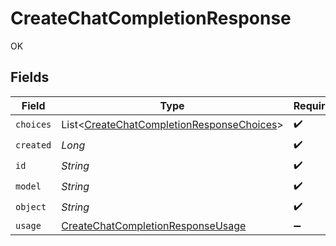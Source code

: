 # CreateChatCompletionResponse

OK


## Fields

| Field                                                                                                   | Type                                                                                                    | Required                                                                                                | Description                                                                                             |
| ------------------------------------------------------------------------------------------------------- | ------------------------------------------------------------------------------------------------------- | ------------------------------------------------------------------------------------------------------- | ------------------------------------------------------------------------------------------------------- |
| `choices`                                                                                               | List<[CreateChatCompletionResponseChoices](../../models/shared/CreateChatCompletionResponseChoices.md)> | :heavy_check_mark:                                                                                      | N/A                                                                                                     |
| `created`                                                                                               | *Long*                                                                                                  | :heavy_check_mark:                                                                                      | N/A                                                                                                     |
| `id`                                                                                                    | *String*                                                                                                | :heavy_check_mark:                                                                                      | N/A                                                                                                     |
| `model`                                                                                                 | *String*                                                                                                | :heavy_check_mark:                                                                                      | N/A                                                                                                     |
| `object`                                                                                                | *String*                                                                                                | :heavy_check_mark:                                                                                      | N/A                                                                                                     |
| `usage`                                                                                                 | [CreateChatCompletionResponseUsage](../../models/shared/CreateChatCompletionResponseUsage.md)           | :heavy_minus_sign:                                                                                      | N/A                                                                                                     |